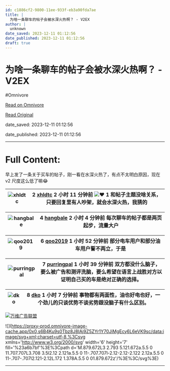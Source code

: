 ```yaml
---
id: c1886cf2-9800-11ee-933f-eb3a90fda7ae
title: |
  为啥一条聊车的帖子会被水深火热啊？ - V2EX
author: |
  unknown
date_saved: 2023-12-11 01:12:56
date_published: 2023-12-11 01:12:56
draft: true
---
```


# 为啥一条聊车的帖子会被水深火热啊？ - V2EX
#Omnivore

[Read on Omnivore](https://omnivore.app/me/v-2-ex-18c5807bb4a)

[Read Original](https://www.v2ex.com/t/999367)

date_saved: 2023-12-11 01:12:56

date_published: 2023-12-11 01:12:56

--- 

# Full Content: 

早上发了一条关于买车的帖子，刚一看在水深火热了，有点不太明白原因，现在 v2 尺度这么低了嘛😂

| ![xhldtc](https://proxy-prod.omnivore-image-cache.app/0x0,sNZynB-2RK_wzMS0FFPd99iQ1Qq55uZGRgzRlHw_gLEk/https://cdn.v2ex.com/gravatar/9fab6a50455a0b7ecfeea815b8f9f5b8?s=48&d=retro) | 2 **[xhldtc](https://www.v2ex.com/member/xhldtc)** 2 小时 11 分钟前 ![❤️](https://proxy-prod.omnivore-image-cache.app/14x0,saoR_MvJ3uJ2jLgEyiT6R-483tterapDmryp9rdXOHYc/https://www.v2ex.com/static/img/heart_neue_red.png?v=16ec2dd0a880be6edda1e4a2e35754b3) 1 和帖子主题没啥关系，只要回复里有人吵架，就会水深火热，我猜的 |
| ----------------------------------------------------------------------------------------------------------------------------------------------------------------------------------- | ------------------------------------------------------------------------------------------------------------------------------------------------------------------------------------------------------------------------------------------------------------------------------------------ |

| ![hangbale](https://proxy-prod.omnivore-image-cache.app/0x0,sN8mcDn2bI60HCAyBgtMVKrbZUFA52oNMLOyOJNDZuto/https://cdn.v2ex.com/gravatar/e87bcdc58df89b28676b3ee7b969c6c6?s=48&d=retro) | 4 **[hangbale](https://www.v2ex.com/member/hangbale)** 2 小时 4 分钟前 每次聊车的帖子都是两页起步，流量大户 |
| ------------------------------------------------------------------------------------------------------------------------------------------------------------------------------------- | ------------------------------------------------------------------------------------ |

| ![qoo2019](https://proxy-prod.omnivore-image-cache.app/0x0,sYwTavKBwe7K1X0-Pmi5U7M1UNaM5Slbrg5scVxDCgu4/https://cdn.v2ex.com/gravatar/47eaa50e85402d53058f43dff762b7ef?s=48&d=retro) | 6 **[qoo2019](https://www.v2ex.com/member/qoo2019)** 1 小时 52 分钟前 部分电车用户和部分油车用户誓不两立，于是 |
| ------------------------------------------------------------------------------------------------------------------------------------------------------------------------------------ | ------------------------------------------------------------------------------------- |

| ![purringpal](https://proxy-prod.omnivore-image-cache.app/0x0,sM8Oqzv05By41o0mAxUZ5vPQhI2IBEXjzIOSpyV5i70g/https://cdn.v2ex.com/gravatar/0bda341e67a9e7e4b981427cb0ce2796?s=48&d=retro) | 7 **[purringpal](https://www.v2ex.com/member/purringpal)** 1 小时 39 分钟前 双方都没什么脑子，要么被广告和测评洗脑，要么希望在语言上战胜对方以证明自己买的车是绝对正确的选择。 |
| --------------------------------------------------------------------------------------------------------------------------------------------------------------------------------------- | ------------------------------------------------------------------------------------------------------------------------ |

| ![dko](https://proxy-prod.omnivore-image-cache.app/0x0,s22SE4gdTi6HEPdA9DlKu5Kzat_eg7qMY21vYn0ZAA28/https://cdn.v2ex.com/avatar/6c93/0a48/172279_normal.png?m=1462772804) | 8 **[dko](https://www.v2ex.com/member/dko)** 1 小时 7 分钟前 事物都有两面性，油也好电也好，一个劲儿的只谈优势不谈劣势跟没脑子有什么区别。 |
| ------------------------------------------------------------------------------------------------------------------------------------------------------------------------- | ---------------------------------------------------------------------------------------------- |

[](https://wwads.cn/click/bait)[![万维广告联盟](https://proxy-prod.omnivore-image-cache.app/130x0,sXMDEc_fieduFEg65bgE5q0M-WnJY7xrrnLgP2J7wejU/https://cdn.wwads.cn/creatives/Yql3AXYBn0GEzlbroN8RsH16W4JLvMibTWD5Leww.png)](https://wwads.cn/click/bundle?code=rDBDMKOBiwd8R0khwfqwgCDrWFzgXX)

![](https://proxy-prod.omnivore-image-cache.app/0x0,s6B4Ku9s0Tbz8J8IAj9Z5ZYr1Y70JiMgEcy6L6eVK9sc/data:image/svg+xml;charset=utf-8,%3Csvg xmlns='http://www.w3.org/2000/svg' width='6' height='7' fill='%23a6b7bf'%3E%3Cpath d='M.879.672L3 2.793 5.121.672a.5.5 0 11.707.707L3.708 3.5l2.12 2.121a.5.5 0 11-.707.707l-2.12-2.12-2.122 2.12a.5.5 0 11-.707-.707l2.121-2.12L.172 1.378A.5.5 0 01.879.672z'/%3E%3C/svg%3E)

---

